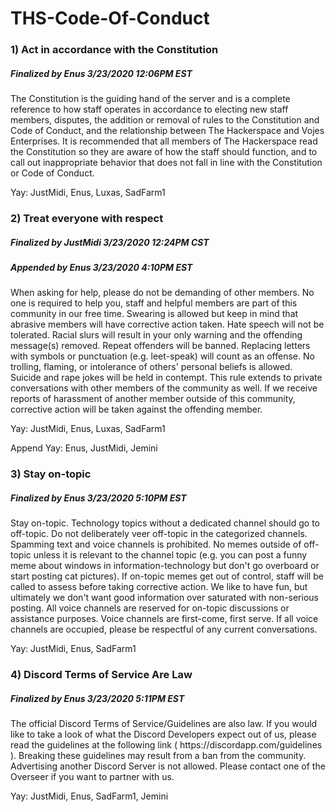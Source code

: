 # THS-Code-Of-Conduct

### 1) Act in accordance with the Constitution
##### Finalized by Enus 3/23/2020 12:06PM EST
<p>The Constitution is the guiding hand of the server and is a complete reference to how staff operates in accordance to electing new staff members, disputes, the addition or removal of rules to the Constitution and Code of Conduct, and the relationship between The Hackerspace and Vojes Enterprises. It is recommended that all members of The Hackerspace read the Constitution so they are aware of how the staff should function, and to call out inappropriate behavior that does not fall in line with the Constitution or Code of Conduct.</p>
Yay: JustMidi, Enus, Luxas, SadFarm1

### 2) Treat everyone with respect
##### Finalized by JustMidi 3/23/2020 12:24PM CST
##### Appended by Enus 3/23/2020 4:10PM EST
<p>When asking for help, please do not be demanding of other members. No one is required to help you, staff and helpful members are part of this community in our free time. Swearing is allowed but keep in mind that abrasive members will have corrective action taken. Hate speech will not be tolerated. Racial slurs will result in your only warning and the offending message(s) removed. Repeat offenders will be banned. Replacing letters with symbols or punctuation (e.g. leet-speak) will count as an offense. No trolling, flaming, or intolerance of others' personal beliefs is allowed. Suicide and rape jokes will be held in contempt. This rule extends to private conversations with other members of the community as well. If we receive reports of harassment of another member outside of this community, corrective action will be taken against the offending member.</p>
Yay: JustMidi, Enus, Luxas, SadFarm1

Append Yay: Enus, JustMidi, Jemini

### 3) Stay on-topic
##### Finalized by Enus 3/23/2020 5:10PM EST
<p>Stay on-topic. Technology topics without a dedicated channel should go to off-topic. Do not deliberately veer off-topic in the categorized channels. Spamming text and voice channels is prohibited. No memes outside of off-topic unless it is relevant to the channel topic (e.g. you can post a funny meme about windows in information-technology but don't go overboard or start posting cat pictures). If on-topic memes get out of control, staff will be called to assess before taking corrective action. We like to have fun, but ultimately we don't want good information over saturated with non-serious posting. All voice channels are reserved for on-topic discussions or assistance purposes. Voice channels are first-come, first serve. If all voice channels are occupied, please be respectful of any current conversations.</p>
Yay: JustMidi, Enus, SadFarm1

### 4) Discord Terms of Service Are Law
##### Finalized by Enus 3/23/2020 5:11PM EST
<p>The official Discord Terms of Service/Guidelines are also law. If you would like to take a look of what the Discord Developers expect out of us, please read the guidelines at the following link ( https://discordapp.com/guidelines ). Breaking these guidelines may result from a ban from the community.  Advertising another Discord Server is not allowed. Please contact one of the Overseer if you want to partner with us.</p>
Yay: JustMidi, Enus, SadFarm1, Jemini
